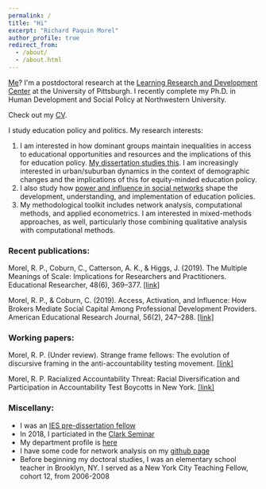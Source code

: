 ```yaml
---
permalink: /
title: "Hi"
excerpt: "Richard Paquin Morel"
author_profile: true
redirect_from: 
  - /about/
  - /about.html
---
```


[Me](http://ramorel.github.io/about)? I'm a postdoctoral research at the [Learning Research and Development Center](http://www.lrdc.pitt.edu/) at the University of Pittsburgh. I recently complete my Ph.D. in Human Development and Social Policy at Northwestern University.

Check out my [CV](https://ramorel.github.io/cv/).

I study education policy and politics. My research interests:
 1. I am interested in how dominant groups maintain inequalities in access to educational opportunities and resources and the implications of this for education policy. [My dissertation studies this](https://ramorel.github.io/research/dissertation/). I am increasingly interested in urban/suburban dynamics in the context of demographic changes and the implications of this for equity-minded education policy.
 2. I also study how [power and influence in social networks](http://journals.sagepub.com/doi/full/10.3102/0002831218788528) shape the development, understanding, and implementation of education policies. 
 3. My methodological toolkit includes network analysis, computational methods, and applied econometrics. I am interested in mixed-methods approaches, as well, particularly those combining qualitative analysis with computational methods.

### Recent publications:

Morel, R. P., Coburn, C., Catterson, A. K., & Higgs, J. (2019). The Multiple Meanings of Scale: Implications for Researchers and Practitioners. Educational Researcher, 48(6), 369–377. [[link]](https://journals.sagepub.com/doi/full/10.3102/0013189X19860531)

Morel, R. P., & Coburn, C. (2019). Access, Activation, and Influence: How Brokers Mediate Social Capital Among Professional Development Providers. American Educational Research Journal, 56(2), 247–288. [[link]](http://doi.org/10.3102/0002831218788528)

### Working papers:

Morel, R. P. (Under review). Strange frame fellows: The evolution of discursive framing in the anti-accountability testing movement. [[link]](http://ramorel.github.io/files/study2_working_paper.pdf)

Morel, R. P. Racialized Accountability Threat: Racial Diversification and Participation in Accountability Test Boycotts in New York. [[link]](http://ramorel.github.io/files/study3_working_paper.pdf)

### Miscellany:
- I was an [IES pre-dissertation fellow](http://www.mpes.sesp.northwestern.edu/people/current-students/)
- In 2018, I particiated in the [Clark Seminar](http://www.ucea.org/grad-student-focus/clark-seminar-participants/)
- My department profile is [here](http://www.sesp.northwestern.edu/profile/?p=22703&/RichardPaquin%20Morel/)
- I have some code for network analysis on my [github page](http://www.github.com/ramorel)
- Before beginning my doctoral studies, I was an elementary school teacher in Brooklyn, NY. I served as a New York City Teaching Fellow, cohort 12, from 2006-2008


